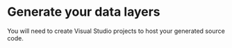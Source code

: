# Generate your data layers

You will need to create Visual Studio projects to host your generated source code.